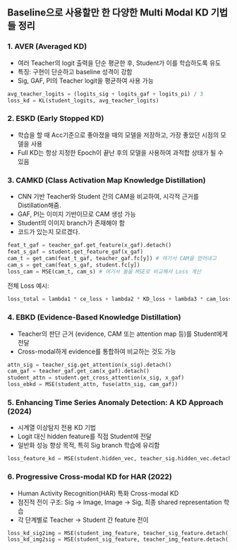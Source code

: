 ## Baseline으로 사용할만 한 다양한 Multi Modal KD 기법들 정리
### 1. AVER (Averaged KD)

* 여러 Teacher의 logit 출력을 단순 평균한 후, Student가 이를 학습하도록 유도
* 특징: 구현이 단순하고 baseline 성격이 강함
* Sig, GAF, PI의 Teacher logit을 평균하여 사용 가능

```python
avg_teacher_logits = (logits_sig + logits_gaf + logits_pi) / 3
loss_kd = KL(student_logits, avg_teacher_logits)
```

### 2. ESKD (Early Stopped KD)

* 학습을 할 때 Acc기준으로 좋아졌을 때의 모델을 저장하고, 가장 좋았던 시점의 모델을 사용
* Full KD는 항상 지정한 Epoch이 끝난 후의 모델을 사용하여 과적합 상태가 될 수 있음

### 3. CAMKD (Class Activation Map Knowledge Distillation)

* CNN 기반 Teacher와 Student 간의 CAM을 비교하여, 시각적 근거를 Distillation해줌.
* GAF, PI는 이미지 기반이므로 CAM 생성 가능
* Student의 이미지 branch가 존재해야 함
* 코드가 있는지 모르겠다.

```python
feat_t_gaf = teacher_gaf.get_feature(x_gaf).detach()
feat_s_gaf = student.get_feature_gaf(x_gaf)
cam_t = get_cam(feat_t_gaf, teacher_gaf.fc[y]) # 여기서 CAM을 얻어내고
cam_s = get_cam(feat_s_gaf, student.fc[y])
loss_cam = MSE(cam_t, cam_s) # 여기서 둘을 MSE로 비교해서 Loss 계산
```

전체 Loss 예시:

```python
loss_total = lambda1 * ce_loss + lambda2 * KD_loss + lambda3 * cam_loss
```

### 4. EBKD (Evidence-Based Knowledge Distillation)

* Teacher의 판단 근거 (evidence, CAM 또는 attention map 등)를 Student에게 전달
* Cross-modal하게 evidence를 통합하여 비교하는 것도 가능

```python
attn_sig = teacher_sig.get_attention(x_sig).detach()
cam_gaf = teacher_gaf.get_cam(x_gaf).detach()
student_attn = student.get_cross_attention(x_sig, x_gaf)
loss_ebkd = MSE(student_attn, fuse(attn_sig, cam_gaf))
```

### 5. Enhancing Time Series Anomaly Detection: A KD Approach (2024)

* 시계열 이상탐지 전용 KD 기법
* Logit 대신 hidden feature를 직접 Student에 전달
* 일반화 성능 향상 목적, 특히 Sig branch 학습에 유리함

```python
loss_feature_kd = MSE(student.hidden_vec, teacher_sig.hidden_vec.detach())
```

### 6. Progressive Cross-modal KD for HAR (2022)

* Human Activity Recognition(HAR) 특화 Cross-modal KD
* 점진적 전이 구조: Sig -> Image, Image -> Sig, 최종 shared representation 학습
* 각 단계별로 Teacher → Student 간 feature 전이

```python
loss_kd_sig2img = MSE(student_img_feature, teacher_sig_feature.detach())
loss_kd_img2sig = MSE(student_sig_feature, teacher_img_feature.detach())
```